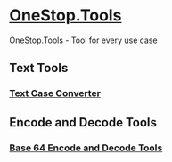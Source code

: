 # [OneStop.Tools](https://onestop.tools/)
OneStop.Tools - Tool for every use case


## Text Tools

### [Text Case Converter](https://onestop.tools/text-case-converter)


## Encode and Decode Tools

### [Base 64 Encode and Decode Tools](https://onestop.tools/encode-decode/base64)
